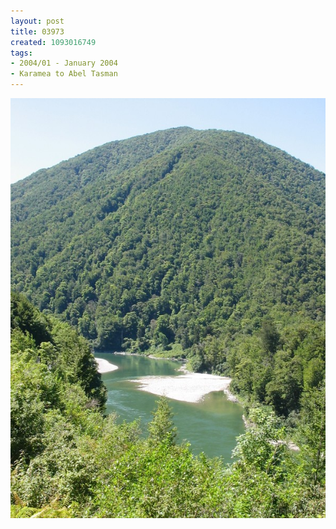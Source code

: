 ```yaml
---
layout: post
title: 03973
created: 1093016749
tags:
- 2004/01 - January 2004
- Karamea to Abel Tasman
---
```


<img src="/image/images/03973-1381.jpg"/>

